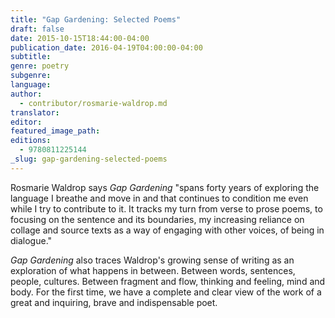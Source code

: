 ```yaml
---
title: "Gap Gardening: Selected Poems"
draft: false
date: 2015-10-15T18:44:00-04:00
publication_date: 2016-04-19T04:00:00-04:00
subtitle:
genre: poetry
subgenre:
language:
author:
  - contributor/rosmarie-waldrop.md
translator:
editor:
featured_image_path:
editions:
  - 9780811225144
_slug: gap-gardening-selected-poems
---
```


Rosmarie Waldrop says _Gap Gardening_ "spans forty years of exploring the language I breathe and move in and that continues to condition me even while I try to contribute to it. It tracks my turn from verse to prose poems, to focusing on the sentence and its boundaries, my increasing reliance on collage and source texts as a way of engaging with other voices, of being in dialogue."

_Gap Gardening_ also traces Waldrop's growing sense of writing as an exploration of what happens in between. Between words, sentences, people, cultures. Between fragment and flow, thinking and feeling, mind and body. For the first time, we have a complete and clear view of the work of a great and inquiring, brave and indispensable poet.

